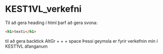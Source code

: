# KEST1VL_verkefni 
Til að gera heading í html þarf að gera svona:
```html
<h1>texti</h1>
```

til að gera backtick AltGr + + + space
Þessi geymsla er fyrir verkefnin mín í KEST1VL áfanganum
